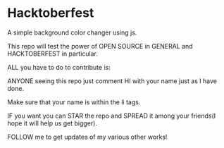# Hacktoberfest
A simple background color changer using js.

This repo will test the power of OPEN SOURCE in GENERAL and HACKTOBERFEST in particular.

ALL you have to do to contribute is:

ANYONE seeing this repo just comment HI with your name just as I have done.

Make sure that your name is within the li tags.

IF you want you can STAR the repo and SPREAD it among your friends(I hope it will help us get bigger).

FOLLOW me to get updates of my various other works!


